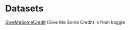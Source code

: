 # Datasets
[GiveMeSomeCredit](https://www.kaggle.com/c/GiveMeSomeCredit) (Give Me Some Credit) is from kaggle